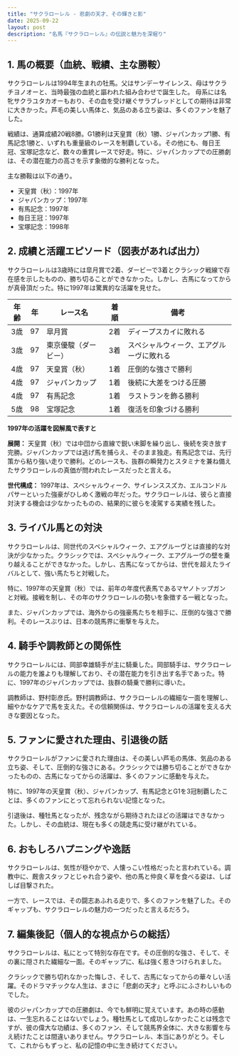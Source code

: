 ```yaml
---
title: "サクラローレル - 悲劇の天才、その輝きと影"
date: 2025-09-22
layout: post
description: "名馬『サクラローレル』の伝説と魅力を深堀り"
---
```


## 1. 馬の概要（血統、戦績、主な勝鞍）

サクラローレルは1994年生まれの牡馬。父はサンデーサイレンス、母はサクラチヨノオーと、当時最強の血統と謳われた組み合わせで誕生した。  母系には名牝サクラユタカオーもおり、その血を受け継ぐサラブレッドとしての期待は非常に大きかった。芦毛の美しい馬体と、気品のある立ち姿は、多くのファンを魅了した。

戦績は、通算成績20戦8勝。G1勝利は天皇賞（秋）1勝、ジャパンカップ1勝、有馬記念1勝と、いずれも重量級のレースを制覇している。その他にも、毎日王冠、宝塚記念など、数々の重賞レースで好走。特に、ジャパンカップでの圧勝劇は、その潜在能力の高さを示す象徴的な勝利となった。

主な勝鞍は以下の通り。

* 天皇賞（秋）：1997年
* ジャパンカップ：1997年
* 有馬記念：1997年
* 毎日王冠：1997年
* 宝塚記念：1998年


## 2. 成績と活躍エピソード（図表があれば出力）

サクラローレルは3歳時には皐月賞で2着、ダービーで3着とクラシック戦線で存在感を示したものの、勝ち切ることができなかった。しかし、古馬になってからが真骨頂だった。特に1997年は驚異的な活躍を見せた。

| 年齢 | 年 | レース名          | 着順 | 備考                                   |
|-----|---|-------------------|------|----------------------------------------|
| 3歳 | 97 | 皐月賞            | 2着   | ディープスカイに敗れる                   |
| 3歳 | 97 | 東京優駿（ダービー）| 3着   | スペシャルウィーク、エアグルーヴに敗れる |
| 4歳 | 97 | 天皇賞（秋）      | 1着   | 圧倒的な強さで勝利                      |
| 4歳 | 97 | ジャパンカップ      | 1着   | 後続に大差をつける圧勝                 |
| 4歳 | 97 | 有馬記念          | 1着   | ラストランを飾る勝利                   |
| 5歳 | 98 | 宝塚記念          | 1着   | 復活を印象づける勝利                   |


**1997年の活躍を図解風で表すと**

**展開：** 天皇賞（秋）では中団から直線で鋭い末脚を繰り出し、後続を突き放す完勝。ジャパンカップでは逃げ馬を捕らえ、そのまま独走。有馬記念では、先行策から粘り強い走りで勝利。どのレースも、抜群の瞬発力とスタミナを兼ね備えたサクラローレルの真価が問われたレースだったと言える。

**世代構成：** 1997年は、スペシャルウィーク、サイレンススズカ、エルコンドルパサーといった強豪がひしめく激戦の年だった。サクラローレルは、彼らと直接対決する機会は少なかったものの、結果的に彼らを凌駕する実績を残した。


## 3. ライバル馬との対決

サクラローレルは、同世代のスペシャルウィーク、エアグルーヴとは直接的な対決が少なかった。クラシックでは、スペシャルウィーク、エアグルーヴの壁を乗り越えることができなかった。しかし、古馬になってからは、世代を超えたライバルとして、強い馬たちと対戦した。

特に、1997年の天皇賞（秋）では、前年の年度代表馬であるマヤノトップガンと対戦。接戦を制し、その年のサクラローレルの勢いを象徴する一戦となった。

また、ジャパンカップでは、海外からの強豪馬たちを相手に、圧倒的な強さで勝利。そのレースぶりは、日本の競馬界に衝撃を与えた。


## 4. 騎手や調教師との関係性

サクラローレルには、岡部幸雄騎手が主に騎乗した。岡部騎手は、サクラローレルの能力を誰よりも理解しており、その潜在能力を引き出す名手であった。特に、1997年のジャパンカップでは、抜群の騎乗で勝利に導いた。

調教師は、野村彰彦氏。野村調教師は、サクラローレルの繊細な一面を理解し、細やかなケアで馬を支えた。その信頼関係は、サクラローレルの活躍を支える大きな要因となった。


## 5. ファンに愛された理由、引退後の話

サクラローレルがファンに愛された理由は、その美しい芦毛の馬体、気品のある立ち姿、そして、圧倒的な強さにある。クラシックでは勝ち切ることができなかったものの、古馬になってからの活躍は、多くのファンに感動を与えた。

特に、1997年の天皇賞（秋）、ジャパンカップ、有馬記念とG1を3冠制覇したことは、多くのファンにとって忘れられない記憶となった。

引退後は、種牡馬となったが、残念ながら期待されたほどの活躍はできなかった。しかし、その血統は、現在も多くの競走馬に受け継がれている。


## 6. おもしろハプニングや逸話

サクラローレルは、気性が穏やかで、人懐っこい性格だったと言われている。調教中に、厩舎スタッフとじゃれ合う姿や、他の馬と仲良く草を食べる姿は、しばしば目撃された。

一方で、レースでは、その闘志あふれる走りで、多くのファンを魅了した。そのギャップも、サクラローレルの魅力の一つだったと言えるだろう。


## 7. 編集後記（個人的な視点からの総括）

サクラローレルは、私にとって特別な存在です。その圧倒的な強さ、そして、その裏に隠された繊細な一面。そのギャップに、私は強く惹きつけられました。

クラシックで勝ち切れなかった悔しさ、そして、古馬になってからの華々しい活躍。そのドラマチックな人生は、まさに「悲劇の天才」と呼ぶにふさわしいものでした。

彼のジャパンカップでの圧勝劇は、今でも鮮明に覚えています。あの時の感動は、一生忘れることはないでしょう。種牡馬として成功しなかったことは残念ですが、彼の偉大な功績は、多くのファン、そして競馬界全体に、大きな影響を与え続けたことは間違いありません。サクラローレル、本当にありがとう。そして、これからもずっと、私の記憶の中に生き続けてください。
